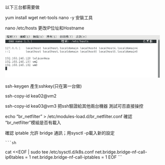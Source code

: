 以下三台都需要做

yum install wget net-tools nano -y 安裝工具

nano /etc/hosts 更改IP位址和Hostname

![GITHUB](https://github.com/loliconkea/Docker/blob/main/image/Kubernetes-01.png) 

ssh-keygen 產生sshkey(只在第一台做)

ssh-copy-id kea02@vm2

ssh-copy-id kea03@vm3 把ssh驗證給其他兩台機器 測試可否直接操控

echo “br_netfilter” > /etc/modules-load.d/br_netfilter.conf 確認 “br_netfilter”模組是否有載入

確認 iptable 允許 bridge 通訊；用sysctl -p載入新的設定

    ```sh
 cat <<EOF | sudo tee /etc/sysctl.d/k8s.conf
net.bridge.bridge-nf-call-ip6tables = 1
net.bridge.bridge-nf-call-iptables = 1
EOF
    ```
